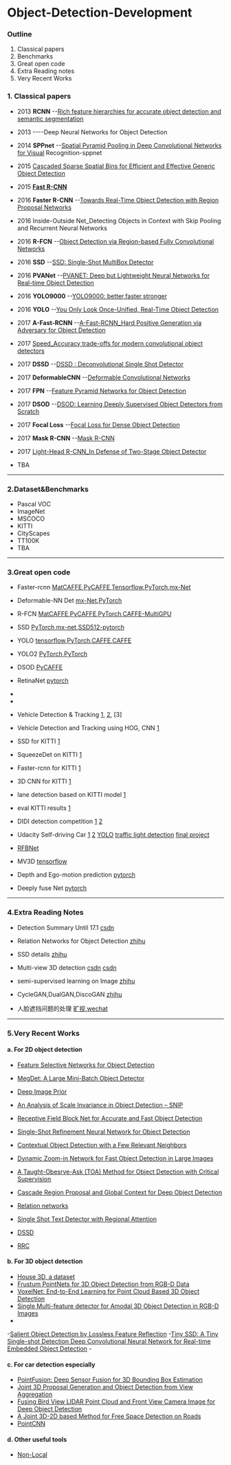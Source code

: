 # Object-Detection-Development

### Outline
1. Classical papers
2. Benchmarks
3. Great open code
4. Extra Reading notes
5. Very Recent Works


###  1. Classical  papers
- 2013    **RCNN** --[Rich feature hierarchies for accurate object detection and semantic segmentation](https://arxiv.org/pdf/1311.2524)
- 2013   ----Deep Neural Networks for Object Detection
- 2014   **SPPnet** --[Spatial Pyramid Pooling in Deep Convolutional Networks for Visual](https://arxiv.org/pdf/1406.4729) Recognition-sppnet
- 2015 [Cascaded Sparse Spatial Bins for Efficient and Effective Generic Object Detection](https://arxiv.org/pdf/1504.07029)
- 2015 **[Fast R-CNN](https://arxiv.org/pdf/1504.08083)**
- 2016 **Faster R-CNN** --[Towards Real-Time Object Detection with Region Proposal Networks](https://arxiv.org/pdf/1506.01497)
- 2016 Inside-Outside Net_Detecting Objects in Context with Skip Pooling and Recurrent Neural Networks
- 2016 **R-FCN** --[Object Detection via Region-based Fully Convolutional Networks](https://arxiv.org/pdf/1605.06409)
- 2016 **SSD** --[SSD: Single-Shot MultiBox Detector](https://arxiv.org/pdf/1512.02325)
- 2016 **PVANet** --[PVANET: Deep but Lightweight Neural Networks for
Real-time Object Detection](https://arxiv.org/pdf/1608.08021v1.pdf)
- 2016 **YOLO9000** --[YOLO9000: better,faster,stronger](https://arxiv.org/pdf/1612.08242)
- 2016 **YOLO** --[You Only Look Once-Unified, Real-Time Object Detection](https://arxiv.org/pdf/1506.02640)
- 2017 **A-Fast-RCNN** --[A-Fast-RCNN_Hard Positive Generation via Adversary for Object Detection](hhttps://arxiv.org/pdf/1704.03414)
- 2017 [Speed_Accuracy trade-offs for modern convolutional object detectors](https://arxiv.org/pdf/1611.10012)
- 2017 **DSSD** --[DSSD : Deconvolutional Single Shot Detector](https://arxiv.org/pdf/1701.06659.pdf)
- 2017 **DeformableCNN** --[Deformable Convolutional Networks](https://arxiv.org/pdf/1703.06211)
- 2017 **FPN** --[Feature Pyramid Networks for Object Detection](https://arxiv.org/pdf/1612.03144.pdf)
- 2017 **DSOD** --[DSOD: Learning Deeply Supervised Object Detectors from Scratch](https://arxiv.org/pdf/1708.01241)
- 2017 **Focal Loss** --[Focal Loss for Dense Object Detection](https://arxiv.org/pdf/1708.02002)
- 2017 **Mask R-CNN** --[Mask R-CNN](https://arxiv.org/pdf/1703.06870)

- 2017 [Light-Head R-CNN_In Defense of Two-Stage Object Detector](https://arxiv.org/pdf/1711.07264)

- TBA

--------


### 2.Dataset&Benchmarks
- Pascal VOC
- ImageNet
- MSCOCO
- KITTI
- CityScapes
- TT100K
- TBA


--------

### 3.Great open code

- Faster-rcnn [MatCAFFE](https://github.com/ShaoqingRen/faster_rcnn),[PyCAFFE](https://github.com/rbgirshick/py-faster-rcnn),[Tensorflow](https://github.com/smallcorgi/Faster-RCNN_TF),[PyTorch](https://github.com/longcw/faster_rcnn_pytorch),[mx-Net](https://github.com/precedenceguo/mx-rcnn)
- Deformable-NN Det [mx-Net](https://github.com/msracver/Deformable-ConvNets),[PyTorch](https://github.com/oeway/pytorch-deform-conv)
- R-FCN [MatCAFFE](https://github.com/daijifeng001/R-FCN),[PyCAFFE](https://github.com/daijifeng001/R-FCN),[PyTorch](https://github.com/PureDiors/pytorch_RFCN),[CAFFE-MultiGPU](https://github.com/bharatsingh430/py-R-FCN-multiGPU)
- SSD [PyTorch](https://github.com/amdegroot/ssd.pytorch),[mx-net](https://github.com/amdegroot/ssd.pytorch),[SSD512-pytorch](https://github.com/lopuhin/ssd.pytorch)
- YOLO [tensorflow](https://github.com/gliese581gg/YOLO_tensorflow),[PyTorch](),[CAFFE](https://github.com/philipperemy/yolo-9000),[CAFFE](https://github.com/xingwangsfu/caffe-yolo)
- YOLO2 [PyTorch](https://github.com/longcw/yolo2-pytorch),[PyTorch](https://github.com/marvis/pytorch-yolo2)
- DSOD [PyCAFFE](https://github.com/szq0214/DSOD)
- RetinaNet [pytorch](https://github.com/c0nn3r/RetinaNet)

-
-

- Vehicle Detection & Tracking [1](https://github.com/kkufieta/CarND-Vehicle-Detection), [2](https://github.com/LeotisBuchanan/udacity_vehicle_detection), [3]

- Vehicle Detection and Tracking using HOG, CNN [1](https://github.com/xmprise/Vehicle_Detection_and_Tracking)
- SSD for KITTI [1](https://github.com/manutdzou/KITTI_SSD)
- SqueezeDet on KITTI [1](https://github.com/fregu856/2D_detection)
- Faster-rcnn for KITTI [1](https://github.com/manutdzou/KITTI_FRC_detection)
- 3D CNN for KITTI [1](https://github.com/yukitsuji/3D_CNN_tensorflow)
- lane detection based on KITTI model [1](https://github.com/catpanda/lane_detection)
- eval KITTI results [1](https://github.com/cguindel/eval_kitti)
- DIDI detection competition [1](https://github.com/omgteam/Didi-competition-solution) [2](https://github.com/sir-siemens/team-007)
- Udacity Self-driving Car [1](https://github.com/CarND-Capstone-Defender/car-nd-capstone) [2](https://github.com/byronrwth/Udacity-SelfDrivingCar-Term2) [YOLO](https://github.com/aashay96/YOLO-Udacity) [traffic light detection](https://github.com/awoodacrew/tldetect)
[final project](https://github.com/AndysDeepAbstractions/Early_Birds_CarND-Capstone)

- [RFBNet](https://github.com/ruinmessi/RFBNet)
- MV3D [tensorflow](https://github.com/bostondiditeam/MV3D)
- Depth and Ego-motion prediction [pytorch](https://github.com/ClementPinard/SfmLearner-Pytorch)
- Deeply fuse Net [pytorch](https://github.com/zlmzju/fusenet)

------

### 4.Extra Reading Notes

- Detection Summary Until 17.1 [csdn](http://blog.csdn.net/zhang11wu4/article/details/53967688)
- Relation Networks for Object Detection [zhihu](https://zhuanlan.zhihu.com/p/31742364)
- SSD details [zhihu](https://zhuanlan.zhihu.com/p/31427288)

- Multi-view 3D detection [csdn](http://blog.csdn.net/williamyi96/article/details/78043014)
[csdn](https://www.baidu.com/link?url=7MyT1jpd6AUtAcQ6wPKZAkAGSCySPSstaKNPJW2d__E2DVMqMS7Gkg3AtwhkLlDlATmB4c1-zx1B9sAllKpfxiTRVteQYnONnA1DTnahB8y&wd=&eqid=a90695100000bc08000000035a561a78)

- semi-supervised learning on Image [zhihu](https://zhuanlan.zhihu.com/p/32658795?group_id=932637377097244672)
- CycleGAN,DualGAN,DiscoGAN [zhihu](https://zhuanlan.zhihu.com/p/32800494?utm_source=wechat_session&utm_medium=social)
- 人脸遮挡问题的处理 [旷视,wechat](http://mp.weixin.qq.com/s/QJm7YoCYmiF0dX8uac5w4Q)

------

### 5.Very Recent Works

#### a. For 2D object detection
- [Feature Selective Networks for Object Detection](https://arxiv.org/pdf/1711.08879.pdf)

- [MegDet: A Large Mini-Batch Object Detector](https://arxiv.org/pdf/1711.07240.pdf)
- [Deep Image Prior](https://arxiv.org/pdf/1711.10925.pdf)

- [An Analysis of Scale Invariance in Object Detection – SNIP](https://arxiv.org/pdf/1711.08189.pdf)
- [Receptive Field Block Net for Accurate and Fast Object Detection](https://arxiv.org/pdf/1711.07767.pdf)
- [Single-Shot Refinement Neural Network for Object Detection](https://arxiv.org/pdf/1711.06897.pdf)

- [Contextual Object Detection with a Few Relevant Neighbors](https://arxiv.org/pdf/1711.05705.pdf)
- [Dynamic Zoom-in Network for Fast Object Detection in Large Images](https://arxiv.org/pdf/1711.05187.pdf)
- [A Taught-Obesrve-Ask (TOA) Method for Object
Detection with Critical Supervision](https://arxiv.org/pdf/1711.01043.pdf)

- [Cascade Region Proposal and Global Context for Deep Object Detection](https://arxiv.org/pdf/1710.10749.pdf)

- [Relation networks](https://arxiv.org/pdf/1711.11575.pdf)
- [Single Shot Text Detector with Regional Attention](https://arxiv.org/pdf/1709.00138.pdf)
- [DSSD](https://arxiv.org/pdf/1701.06659.pdf)
- [RRC](https://arxiv.org/pdf/1704.05776.pdf)

#### b. For 3D object detection

- [House 3D, a dataset](https://github.com/facebookresearch/House3D)
- [Frustum PointNets for 3D Object Detection from RGB-D Data](https://arxiv.org/pdf/1711.08488.pdf)
- [VoxelNet: End-to-End Learning for Point Cloud Based 3D Object Detection](https://arxiv.org/pdf/1711.06396.pdf)
- [Single Multi-feature detector for Amodal 3D Object Detection in RGB-D Images](https://arxiv.org/pdf/1711.00238.pdf)
- 
-[Salient Object Detection by Lossless Feature Reflection](https://arxiv.org/pdf/1802.06527.pdf)
-[Tiny SSD: A Tiny Single-shot Detection Deep Convolutional Neural Network for
Real-time Embedded Object Detection](https://arxiv.org/pdf/1802.06488.pdf)
-[]()
#### c. For car detection especially 
- [PointFusion: Deep Sensor Fusion for 3D Bounding Box Estimation](https://arxiv.org/pdf/1711.10871.pdf)
- [Joint 3D Proposal Generation and Object Detection from View Aggregation](https://arxiv.org/pdf/1712.02294.pdf)
- [Fusing Bird View LIDAR Point Cloud and Front
View Camera Image for Deep Object Detection](https://arxiv.org/pdf/1711.06703.pdf)
- [A Joint 3D-2D based Method for Free Space Detection on Roads](https://arxiv.org/pdf/1711.02144.pdf)
- [PointCNN](https://arxiv.org/pdf/1801.07791.pdf)

#### d. Other useful tools

- [Non-Local](https://arxiv.org/pdf/1711.07971.pdf)
